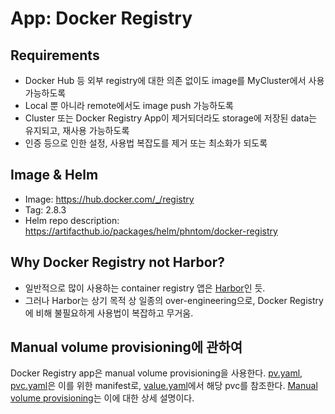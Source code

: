 
# App: Docker Registry

## Requirements
- Docker Hub 등 외부 registry에 대한 의존 없이도 image를 MyCluster에서 사용 가능하도록
- Local 뿐 아니라 remote에서도 image push 가능하도록
- Cluster 또는 Docker Registry App이 제거되더라도 storage에 저장된 data는 유지되고, 재사용 가능하도록
- 인증 등으로 인한 설정, 사용법 복잡도를 제거 또는 최소화가 되도록

## Image & Helm
- Image: https://hub.docker.com/_/registry
- Tag: 2.8.3
- Helm repo description: https://artifacthub.io/packages/helm/phntom/docker-registry

## Why Docker Registry not Harbor?
- 일반적으로 많이 사용하는 container registry 앱은 [Harbor](https://goharbor.io/)인 듯.
- 그러나 Harbor는 상기 목적 상 일종의 over-engineering으로, Docker Registry에 비해 불필요하게 사용법이 복잡하고 무거움.

## Manual volume provisioning에 관하여
Docker Registry app은 manual volume provisioning을 사용한다. [pv.yaml](./pv.yaml), [pvc.yaml](./pvc.yaml)은 이를 위한 manifest로, [value.yaml]()에서 해당 pvc를 참조한다. [Manual volume provisioning](../../cluster/manual-volume-provisioning.md)는 이에 대한 상세 설명이다.